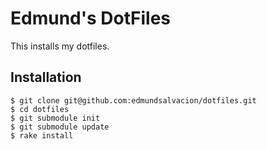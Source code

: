 # Edmund's DotFiles

This installs my dotfiles.

## Installation

    $ git clone git@github.com:edmundsalvacion/dotfiles.git
    $ cd dotfiles
    $ git submodule init
    $ git submodule update
    $ rake install
